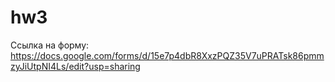 # hw3
Ссылка на форму: https://docs.google.com/forms/d/15e7p4dbR8XxzPQZ35V7uPRATsk86pmmzyJiUtpNI4Ls/edit?usp=sharing
